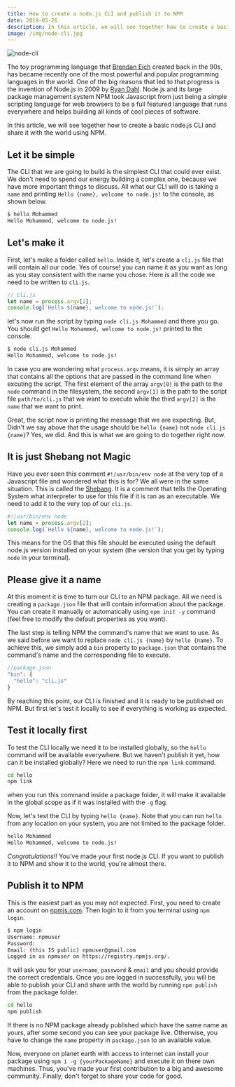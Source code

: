 ```yaml
---
title: How to create a node.js CLI and publish it to NPM
date: 2019-05-26
description: In this article, we will see together how to create a basic node.js CLI and share it with the world using NPM.
image: /img/node-cli.jpg
---
```


![node-cli]({{image}})

The toy programming language that [Brendan Eich](https://en.wikipedia.org/wiki/Brendan_Eich) created back in the 90s, has became recently one of the most powerful and popular programming languages in the world. One of the big reasons that led to that progress is the invention of Node.js in 2009 by [Ryan Dahl](https://en.wikipedia.org/wiki/Ryan_Dahl). Node.js and its large package management system NPM took Javascript from just being a simple scripting language for web browsers to be a full featured language that runs everywhere and helps building all kinds of cool pieces of software.

In this article, we will see together how to create a basic node.js CLI and share it with the world using NPM.

## Let it be simple

The CLI that we are going to build is the simplest CLI that could ever exist. We don't need to spend our energy building a complex one, because we have more important things to discuss. All what our CLI will do is taking a `name` and printing `Hello {name}, welcome to node.js!` to the console, as shown below.

```bash
$ hello Mohammed
Hello Mohammed, welcome to node.js!
```

## Let's make it

First, let's make a folder called `hello`. Inside it, let's create a `cli.js` file that will contain all our code. Yes of course! you can name it as you want as long as you stay consistent with the name you chose. Here is all the code we need to be written to `cli.js`.

```js
// cli.js
let name = process.argv[2];
console.log(`Hello ${name}, welcome to node.js!`);
```

let's now run the script by typing `node cli.js Mohammed` and there you go. You should get `Hello Mohammed, welcome to node.js!` printed to the console.

```bash
$ node cli.js Mohammed
Hello Mohammed, welcome to node.js!
```

In case you are wondering what `process.argv` means, it is simply an array that contains all the options that are passed in the command line when excuting the script. The first element of the array `argv[0]` is the path to the `node` command in the filesystem, the second `argv[1]` is the path to the script file `path/to/cli.js` that we want to execute while the third `argv[2]` is the `name` that we want to print.

Great, the script now is printing the message that we are expecting. But, Didn't we say above that the usage should be `hello {name}` not `node cli.js {name}`? Yes, we did. And this is what we are going to do together right now.

## It is just Shebang not Magic

Have you ever seen this comment `#!/usr/bin/env node` at the very top of a Javascript file and wondered what this is for? We all were in the same situation. This is called the [Shebang](https://en.wikipedia.org/wiki/Shebang_&#40;Unix&#41;). It is a comment that tells the Operating System what interpreter to use for this file if it is ran as an executable. We need to add it to the very top of our `cli.js`.

```js
#!/usr/bin/env node
let name = process.argv[2];
console.log(`Hello ${name}, welcome to node.js!`);
```

This means for the OS that this file should be executed using the default node.js version installed on your system (the version that you get by typing `node` in your terminal).

## Please give it a name

At this moment it is time to turn our CLI to an NPM package. All we need is creating a `package.json` file that will contain information about the package. You can create it manually or automatically using `npm init -y` command (feel free to modify the default properties as you want).

The last step is telling NPM the command's name that we want to use. As we said before we want to replace `node cli.js {name}` by `hello {name}`. To achieve this, we simply add a `bin` property to `package.json` that contains the command's name and the corresponding file to execute.

```js
//package.json
"bin": {
  "hello": "cli.js"
}
```

By reaching this point, our CLI is finished and it is ready to be published on NPM. But first let's test it locally to see if everything is working as expected.

## Test it locally first

To test the CLI locally we need it to be installed globally, so the `hello` command will be available everywhere. But we haven't publish it yet, how can it be installed globally? Here we need to run the `npm link` command.

```bash
cd hello
npm link
```

when you run this command inside a package folder, it will make it available in the global scope as if it was installed with the `-g` flag.

Now, let's test the CLI by typing `hello {name}`. Note that you can run `hello` from any location on your system, you are not limited to the package folder.

```bash
hello Mohammed
Hello Mohammed, welcome to node.js!
```

*Congratulations!!* You've made your first node.js CLI. If you want to publish it to NPM and show it to the world, you're almost there.

## Publish it to NPM

This is the easiest part as you may not expected. First, you need to create an account on [npmjs.com](https://www.npmjs.com). Then login to it from you terminal using `npm login`.

```bash
$ npm login
Username: npmuser
Password:
Email: (this IS public) npmuser@gmail.com
Logged in as npmuser on https://registry.npmjs.org/.
```

It will ask you for your `username`, `password` & `email` and you should provide the correct credentials. Once you are logged in successfully, you will be able to publish your CLI and share with the world by running `npm publish` from the package folder.

```bash
cd hello
npm publish
```

If there is no NPM package already published which have the same name as yours, after some second you can see your package live. Otherwise, you have to change the `name` property in `package.json` to an available value.

Now, everyone on planet earth with access to internet can install your package using `npm i -g {yourPackageName}` and execute it on there own machines. Thus, you've made your first contribution to a big and awesome community. Finally, don't forget to share your code for good.

